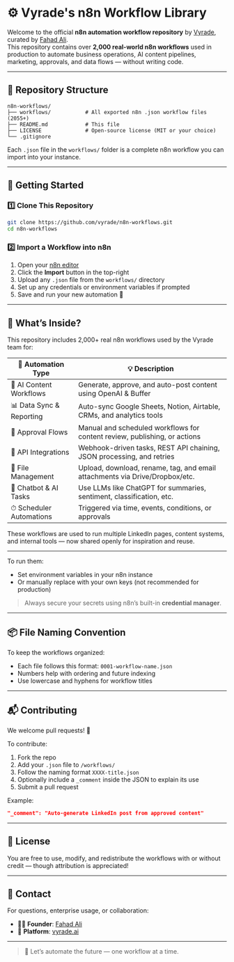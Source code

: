 
# ⚙️ Vyrade's n8n Workflow Library

Welcome to the official **n8n automation workflow repository** by [Vyrade](https://www.vyrade.ai), curated by [Fahad Ali](https://github.com/vyradeai).  
This repository contains over **2,000 real-world n8n workflows** used in production to automate business operations, AI content pipelines, marketing, approvals, and data flows — without writing code.

---

## 📁 Repository Structure

```
n8n-workflows/
├── workflows/           # All exported n8n .json workflow files (2055+)
├── README.md            # This file
├── LICENSE              # Open-source license (MIT or your choice)
└── .gitignore
```

Each `.json` file in the `workflows/` folder is a complete n8n workflow you can import into your instance.

---

## 🚀 Getting Started

### 1️⃣ Clone This Repository

```bash
git clone https://github.com/vyrade/n8n-workflows.git
cd n8n-workflows
```

### 2️⃣ Import a Workflow into n8n

1. Open your [n8n editor](https://n8n.io)
2. Click the **Import** button in the top-right
3. Upload any `.json` file from the `workflows/` directory
4. Set up any credentials or environment variables if prompted
5. Save and run your new automation 🎉

---

## 🧠 What’s Inside?

This repository includes 2,000+ real n8n workflows used by the Vyrade team for:

| 🔧 Automation Type        | 💡 Description                                                                |
|--------------------------|-------------------------------------------------------------------------------|
| 🧠 AI Content Workflows   | Generate, approve, and auto-post content using OpenAI & Buffer                |
| 📊 Data Sync & Reporting  | Auto-sync Google Sheets, Notion, Airtable, CRMs, and analytics tools          |
| 🔁 Approval Flows         | Manual and scheduled workflows for content review, publishing, or actions     |
| 📡 API Integrations       | Webhook-driven tasks, REST API chaining, JSON processing, and retries         |
| 📂 File Management        | Upload, download, rename, tag, and email attachments via Drive/Dropbox/etc.   |
| 🤖 Chatbot & AI Tasks     | Use LLMs like ChatGPT for summaries, sentiment, classification, etc.          |
| ⏱ Scheduler Automations  | Triggered via time, events, conditions, or approvals                          |

These workflows are used to run multiple LinkedIn pages, content systems, and internal tools — now shared openly for inspiration and reuse.

---

To run them:
- Set environment variables in your n8n instance
- Or manually replace with your own keys (not recommended for production)

> Always secure your secrets using n8n’s built-in **credential manager**.

---

## 📦 File Naming Convention

To keep the workflows organized:
- Each file follows this format: `0001-workflow-name.json`
- Numbers help with ordering and future indexing
- Use lowercase and hyphens for workflow titles

---

## 📬 Contributing

We welcome pull requests! 🚀

To contribute:
1. Fork the repo
2. Add your `.json` file to `/workflows/`
3. Follow the naming format `XXXX-title.json`
4. Optionally include a `_comment` inside the JSON to explain its use
5. Submit a pull request

Example:

```json
"_comment": "Auto-generate LinkedIn post from approved content"
```

---

## 📄 License

You are free to use, modify, and redistribute the workflows with or without credit — though attribution is appreciated!

---

## 📣 Contact

For questions, enterprise usage, or collaboration:

- 👨‍💼 **Founder**: [Fahad Ali](https://github.com/vyradeai)
- 🧠 **Platform**: [vyrade.ai](https://www.vyrade.ai)

---

> 🚀 Let’s automate the future — one workflow at a time.
